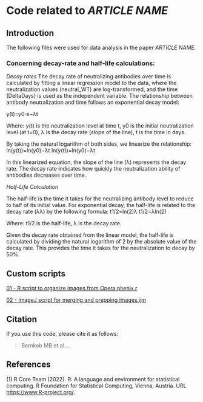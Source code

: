 # Code related to *ARTICLE NAME*

## Introduction

The following files were used for data analysis in the paper *ARTICLE NAME*.

### Concerning decay-rate and half-life calculations:
*Decay rates*
The decay rate of neutralizing antibodies over time is calculated by fitting a linear regression model to the data, where the neutralization values (neutral_WT) are log-transformed, and the time (DeltaDays) is used as the independent variable. The relationship between antibody neutralization and time follows an exponential decay model:

y(t)=y0⋅e−λt

Where:
    y(t) is the neutralization level at time t,
    y0 is the initial neutralization level (at t=0),
    λ is the decay rate (slope of the line),
    t is the time in days.

By taking the natural logarithm of both sides, we linearize the relationship:
ln⁡(y(t))=ln⁡(y0)−λt
ln(y(t))=ln(y0​)−λt

In this linearized equation, the slope of the line (λ) represents the decay rate. The decay rate indicates how quickly the neutralization ability of antibodies decreases over time.

*Half-Life Calculation*

The half-life is the time it takes for the neutralizing antibody level to reduce to half of its initial value. For exponential decay, the half-life is related to the decay rate (λλ) by the following formula:
t1/2=ln⁡(2)λ
t1/2​=λln(2)​

Where:
    t1/2 is the half-life,
    λ is the decay rate.

Given the decay rate obtained from the linear model, the half-life is calculated by dividing the natural logarithm of 2 by the absolute value of the decay rate. This provides the time it takes for the neutralization to decay by 50%.

## Custom scripts

[01 - R script to organize images from Opera phenix.r](https://github.com/mbarnkob/articles/blob/main/2023%20-%20Bogetofte%20-%20Cell%20Reports/01%20-%20R%20script%20to%20organize%20images%20from%20Opera%20phenix.r)

[02 - ImageJ script for merging and prepping images.ijm](https://github.com/mbarnkob/articles/blob/main/2023%20-%20Bogetofte%20-%20Cell%20Reports/02%20-%20ImageJ%20script%20for%20merging%20and%20prepping%20images.ijm)

## Citation

If you use this code, please cite it as follows:

> Barnkob MB et al....

## References

(1) R Core Team (2022). R: A language and environment for statistical computing. R Foundation for Statistical Computing, Vienna, Austria. URL https://www.R-project.org/.
